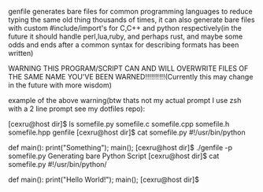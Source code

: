 genfile generates bare files for common programming languages to reduce typing the same
old thing thousands of times, it can also generate bare files with custom
#include/import's for C,C++ and python respectively(in the future it should handle
perl,lua,ruby, and perhaps rust, and maybe some odds and ends after a common syntax for
describing formats has been written)



WARNING THIS PROGRAM/SCRIPT CAN AND WILL OVERWRITE FILES OF THE SAME NAME YOU'VE BEEN
WARNED!!!!!!!!!!(Currently this may change in the future with more wisdom)

example of the above warning(btw thats not my actual prompt I use zsh with a 2 line
prompt see my dotfiles repo):

[cexru@host dir]$ ls
somefile.py somefile.c somefile.cpp somefile.h somefile.hpp genfile
[cexru@host dir]$ cat somefile.py
#!/usr/bin/python

def main():
    print("Something");
main();
[cexru@host dir]$ ./genfile -p somefile.py
Generating bare Python Script
[cexru@host dir]$ cat somefile.py
#!/usr/bin/python/

def main():
    print("Hello World!");
main();
[cexru@host dir]$ 
